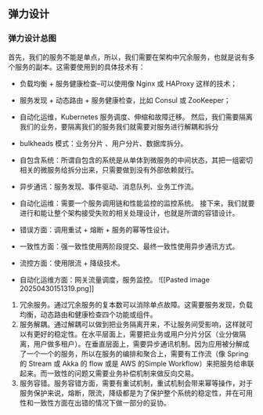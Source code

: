 

## 弹力设计

### 弹力设计总图

首先，我们的服务不能是单点，所以，我们需要在架构中冗余服务，也就是说有多个服务的副本。这需要使用到的具体技术有：
- 负载均衡 + 服务健康检查–可以使用像 Nginx 或 HAProxy 这样的技术；
- 服务发现 + 动态路由 + 服务健康检查，比如 Consul 或 ZooKeeper；
- 自动化运维，Kubernetes 服务调度、伸缩和故障迁移。
然后，我们需要隔离我们的业务，要隔离我们的服务我们就需要对服务进行解耦和拆分

- bulkheads 模式：业务分片 、用户分片、数据库拆分。
- 自包含系统：所谓自包含的系统是从单体到微服务的中间状态，其把一组密切相关的微服务给拆分出来，只需要做到没有外部依赖就行。
- 异步通讯：服务发现、事件驱动、消息队列、业务工作流。
- 自动化运维：需要一个服务调用链和性能监控的监控系统。
接下来，我们就要进行和能让整个架构接受失败的相关处理设计，也就是所谓的容错设计。
- 错误方面：调用重试 + 熔断 + 服务的幂等性设计。
- 一致性方面：强一致性使用两阶段提交、最终一致性使用异步通讯方式。
- 流控方面：使用限流 + 降级技术。
- 自动化运维方面：网关流量调度，服务监控。
![[Pasted image 20250430151319.png]]

1. 冗余服务。通过冗余服务的复本数可以消除单点故障。这需要服务发现，负载均衡，动态路由和健康检查四个功能或组件。
2. 服务解耦。通过解耦可以做到把业务隔离开来，不让服务间受影响，这样就可以有更好的稳定性。在水平层面上，需要把业务或用户分片分区（业分做隔离，用户做多租户）。在垂直层面上，需要异步通讯机制。因为应用被分解成了一个一个的服务，所以在服务的编排和聚合上，需要有工作流（像 Spring 的 Stream 或 Akka 的 flow 或是 AWS 的Simple Workflow）来把服务给串联起来。而一致性的问题又需要业务补偿机制来做反向交易。
3. 服务容错。服务容错方面，需要有重试机制，重试机制会带来幂等操作，对于服务保护来说，熔断，限流，降级都是为了保护整个系统的稳定性，并在可用性和一致性方面在出错的情况下做一部分的妥协。
